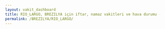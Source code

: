 ```yaml
---
layout: vakit_dashboard
title: RIO_LARGO, BREZILYA için iftar, namaz vakitleri ve hava durumu - ilçe/eyalet seç
permalink: /BREZILYA/RIO_LARGO/
---
```


<script type="text/javascript">
  var GLOBAL_COUNTRY = 'BREZILYA';
  var GLOBAL_CITY = 'RIO_LARGO';
  var GLOBAL_STATE = '';
  var lat = 72;
  var lon = 21;
</script>
